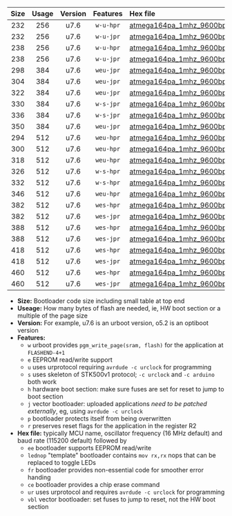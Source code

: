 |Size|Usage|Version|Features|Hex file|
|:-:|:-:|:-:|:-:|:--|
|232|256|u7.6|`w-u-hpr`|[atmega164pa_1mhz_9600bps_ur.hex](https://raw.githubusercontent.com/stefanrueger/urboot/main/atmega164pa_1mhz_9600bps_ur.hex)|
|232|256|u7.6|`w-u-jpr`|[atmega164pa_1mhz_9600bps_ur_vbl.hex](https://raw.githubusercontent.com/stefanrueger/urboot/main/atmega164pa_1mhz_9600bps_ur_vbl.hex)|
|238|256|u7.6|`w-u-hpr`|[atmega164pa_1mhz_9600bps_lednop_ur.hex](https://raw.githubusercontent.com/stefanrueger/urboot/main/atmega164pa_1mhz_9600bps_lednop_ur.hex)|
|238|256|u7.6|`w-u-jpr`|[atmega164pa_1mhz_9600bps_lednop_ur_vbl.hex](https://raw.githubusercontent.com/stefanrueger/urboot/main/atmega164pa_1mhz_9600bps_lednop_ur_vbl.hex)|
|298|384|u7.6|`weu-jpr`|[atmega164pa_1mhz_9600bps_ee_ur_vbl.hex](https://raw.githubusercontent.com/stefanrueger/urboot/main/atmega164pa_1mhz_9600bps_ee_ur_vbl.hex)|
|304|384|u7.6|`weu-jpr`|[atmega164pa_1mhz_9600bps_ee_lednop_ur_vbl.hex](https://raw.githubusercontent.com/stefanrueger/urboot/main/atmega164pa_1mhz_9600bps_ee_lednop_ur_vbl.hex)|
|322|384|u7.6|`weu-jpr`|[atmega164pa_1mhz_9600bps_ee_lednop_fr_ur_vbl.hex](https://raw.githubusercontent.com/stefanrueger/urboot/main/atmega164pa_1mhz_9600bps_ee_lednop_fr_ur_vbl.hex)|
|330|384|u7.6|`w-s-jpr`|[atmega164pa_1mhz_9600bps_vbl.hex](https://raw.githubusercontent.com/stefanrueger/urboot/main/atmega164pa_1mhz_9600bps_vbl.hex)|
|336|384|u7.6|`w-s-jpr`|[atmega164pa_1mhz_9600bps_lednop_vbl.hex](https://raw.githubusercontent.com/stefanrueger/urboot/main/atmega164pa_1mhz_9600bps_lednop_vbl.hex)|
|350|384|u7.6|`weu-jpr`|[atmega164pa_1mhz_9600bps_ee_lednop_fr_ce_ur_vbl.hex](https://raw.githubusercontent.com/stefanrueger/urboot/main/atmega164pa_1mhz_9600bps_ee_lednop_fr_ce_ur_vbl.hex)|
|294|512|u7.6|`weu-hpr`|[atmega164pa_1mhz_9600bps_ee_ur.hex](https://raw.githubusercontent.com/stefanrueger/urboot/main/atmega164pa_1mhz_9600bps_ee_ur.hex)|
|300|512|u7.6|`weu-hpr`|[atmega164pa_1mhz_9600bps_ee_lednop_ur.hex](https://raw.githubusercontent.com/stefanrueger/urboot/main/atmega164pa_1mhz_9600bps_ee_lednop_ur.hex)|
|318|512|u7.6|`weu-hpr`|[atmega164pa_1mhz_9600bps_ee_lednop_fr_ur.hex](https://raw.githubusercontent.com/stefanrueger/urboot/main/atmega164pa_1mhz_9600bps_ee_lednop_fr_ur.hex)|
|326|512|u7.6|`w-s-hpr`|[atmega164pa_1mhz_9600bps.hex](https://raw.githubusercontent.com/stefanrueger/urboot/main/atmega164pa_1mhz_9600bps.hex)|
|332|512|u7.6|`w-s-hpr`|[atmega164pa_1mhz_9600bps_lednop.hex](https://raw.githubusercontent.com/stefanrueger/urboot/main/atmega164pa_1mhz_9600bps_lednop.hex)|
|346|512|u7.6|`weu-hpr`|[atmega164pa_1mhz_9600bps_ee_lednop_fr_ce_ur.hex](https://raw.githubusercontent.com/stefanrueger/urboot/main/atmega164pa_1mhz_9600bps_ee_lednop_fr_ce_ur.hex)|
|382|512|u7.6|`wes-hpr`|[atmega164pa_1mhz_9600bps_ee.hex](https://raw.githubusercontent.com/stefanrueger/urboot/main/atmega164pa_1mhz_9600bps_ee.hex)|
|382|512|u7.6|`wes-jpr`|[atmega164pa_1mhz_9600bps_ee_vbl.hex](https://raw.githubusercontent.com/stefanrueger/urboot/main/atmega164pa_1mhz_9600bps_ee_vbl.hex)|
|388|512|u7.6|`wes-hpr`|[atmega164pa_1mhz_9600bps_ee_lednop.hex](https://raw.githubusercontent.com/stefanrueger/urboot/main/atmega164pa_1mhz_9600bps_ee_lednop.hex)|
|388|512|u7.6|`wes-jpr`|[atmega164pa_1mhz_9600bps_ee_lednop_vbl.hex](https://raw.githubusercontent.com/stefanrueger/urboot/main/atmega164pa_1mhz_9600bps_ee_lednop_vbl.hex)|
|418|512|u7.6|`wes-hpr`|[atmega164pa_1mhz_9600bps_ee_lednop_fr.hex](https://raw.githubusercontent.com/stefanrueger/urboot/main/atmega164pa_1mhz_9600bps_ee_lednop_fr.hex)|
|418|512|u7.6|`wes-jpr`|[atmega164pa_1mhz_9600bps_ee_lednop_fr_vbl.hex](https://raw.githubusercontent.com/stefanrueger/urboot/main/atmega164pa_1mhz_9600bps_ee_lednop_fr_vbl.hex)|
|460|512|u7.6|`wes-hpr`|[atmega164pa_1mhz_9600bps_ee_lednop_fr_ce.hex](https://raw.githubusercontent.com/stefanrueger/urboot/main/atmega164pa_1mhz_9600bps_ee_lednop_fr_ce.hex)|
|460|512|u7.6|`wes-jpr`|[atmega164pa_1mhz_9600bps_ee_lednop_fr_ce_vbl.hex](https://raw.githubusercontent.com/stefanrueger/urboot/main/atmega164pa_1mhz_9600bps_ee_lednop_fr_ce_vbl.hex)|

- **Size:** Bootloader code size including small table at top end
- **Useage:** How many bytes of flash are needed, ie, HW boot section or a multiple of the page size
- **Version:** For example, u7.6 is an urboot version, o5.2 is an optiboot version
- **Features:**
  + `w` urboot provides `pgm_write_page(sram, flash)` for the application at `FLASHEND-4+1`
  + `e` EEPROM read/write support
  + `u` uses urprotocol requiring `avrdude -c urclock` for programming
  + `s` uses skeleton of STK500v1 protocol; `-c urclock` and `-c arduino` both work
  + `h` hardware boot section: make sure fuses are set for reset to jump to boot section
  + `j` vector bootloader: uploaded applications *need to be patched externally*, eg, using `avrdude -c urclock`
  + `p` bootloader protects itself from being overwritten
  + `r` preserves reset flags for the application in the register R2
- **Hex file:** typically MCU name, oscillator frequency (16 MHz default) and baud rate (115200 default) followed by
  + `ee` bootloader supports EEPROM read/write
  + `lednop` "template" bootloader contains `mov rx,rx` nops that can be replaced to toggle LEDs
  + `fr` bootloader provides non-essential code for smoother error handing
  + `ce` bootloader provides a chip erase command
  + `ur` uses urprotocol and requires `avrdude -c urclock` for programming
  + `vbl` vector bootloader: set fuses to jump to reset, not the HW boot section
